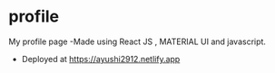 # profile
My profile page
-Made using React JS , MATERIAL UI and javascript.
- Deployed at https://ayushi2912.netlify.app

